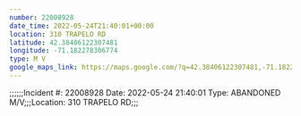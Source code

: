 ```yaml
---
number: 22008928
date_time: 2022-05-24T21:40:01+00:00
location: 310 TRAPELO RD
latitude: 42.38406122307481
longitude: -71.182278306774
type: M V
google_maps_link: https://maps.google.com/?q=42.38406122307481,-71.182278306774
---
```


;;;;;;Incident #: 22008928   Date: 2022-05-24 21:40:01   Type: ABANDONED M/V;;;Location: 310 TRAPELO RD;;;
